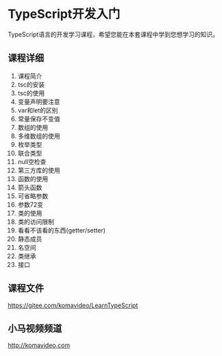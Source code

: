 TypeScript开发入门
=================

TypeScript语言的开发学习课程，希望您能在本套课程中学到您想学习的知识。

## 课程详细

01. 课程简介
02. tsc的安装
03. tsc的使用
04. 变量声明要注意
05. var和let的区别
06. 常量保存不变值
07. 数组的使用
08. 多维数组的使用
09. 枚举类型
10. 联合类型
11. null空检查
12. 第三方库的使用
13. 函数的使用
14. 箭头函数
15. 可省略参数
16. 参数72变
17. 类的使用
18. 类的访问限制
19. 看看不该看的东西(getter/setter)
20. 静态成员
21. 名空间
22. 类继承
23. 接口

## 课程文件

https://gitee.com/komavideo/LearnTypeScript

## 小马视频频道

http://komavideo.com
